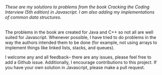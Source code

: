 ###### These are my solutions to problems from the book *Cracking the Coding Interview (5th edition)* in Javascript. I am also adding my implementations of common data structures. ######

The problems in the book are created for Java and C++ so not all are well suited for Javascript. Whenever possible, I have tried to do problems in the way the authors intended them to be done (for example, not using arrays to implement things like linked lists, stacks, and queues).

I welcome any and all feedback– there are any issues, please feel free to add a Github issue. Additionally, I encourage contributions to this project. If you have your own solution in Javascript, please make a pull request. 
